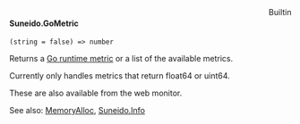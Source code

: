 <div style="float:right"><span class="builtin">Builtin</span></div>

#### Suneido.GoMetric

``` suneido
(string = false) => number
```

Returns a [Go runtime metric](<https://pkg.go.dev/runtime/metrics>) or a list of the available metrics.

Currently only handles metrics that return float64 or uint64.

These are also available from the web monitor.

See also: [MemoryAlloc](<../MemoryAlloc.md>), [Suneido.Info](<Suneido.Info.md>)